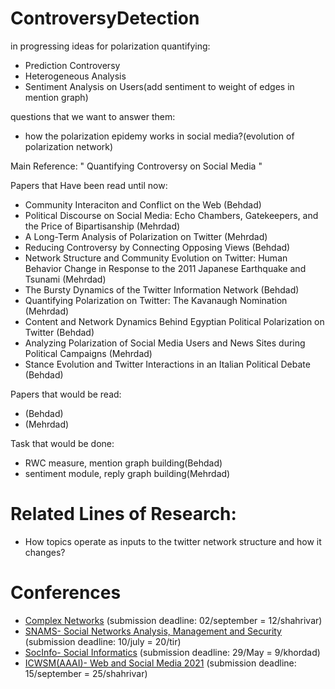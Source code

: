 # ControversyDetection
in progressing ideas for polarization quantifying:
- Prediction Controversy
- Heterogeneous Analysis
- Sentiment Analysis on Users(add sentiment to weight of edges in mention graph)

questions that we want to answer them:
- how the polarization epidemy works in social media?(evolution of polarization network)


Main Reference:
" Quantifying Controversy on Social Media "
 
 
 
Papers that Have been read until now:
  - Community Interaciton and Conflict on the Web (Behdad)
  - Political Discourse on Social Media: Echo Chambers, Gatekeepers, and the Price of Bipartisanship (Mehrdad)
  - A Long-Term Analysis of Polarization on Twitter (Mehrdad)
  - Reducing Controversy by Connecting Opposing Views (Behdad)
  - Network Structure and Community Evolution on Twitter: Human Behavior Change in Response to the 2011 Japanese Earthquake and Tsunami (Mehrdad)
  -  The Bursty Dynamics of the Twitter Information Network (Behdad)
  -  Quantifying Polarization on Twitter: The Kavanaugh Nomination (Mehrdad)
  -  Content and Network Dynamics Behind Egyptian Political Polarization on Twitter (Behdad)
  -  Analyzing Polarization of Social Media Users and News Sites during Political Campaigns (Mehrdad)
  -  Stance Evolution and Twitter Interactions in an Italian Political Debate (Behdad)
  
Papers that would be read:
  - (Behdad)
  - (Mehrdad)
 
Task that would be done:
  -  RWC measure, mention graph building(Behdad)
  -  sentiment module, reply graph building(Mehrdad)
  
# Related Lines of Research:
- How topics operate as inputs to the twitter network structure and how it changes?

# Conferences
- [Complex Networks](https://www.complexnetworks.org/) (submission deadline: 02/september = 12/shahrivar)
- [SNAMS- Social Networks Analysis, Management and Security](http://emergingtechnet.org/SNAMS2020/index.php) (submission deadline: 10/july = 20/tir)
- [SocInfo- Social Informatics](https://kdd.isti.cnr.it/socinfo2020/) (submission deadline: 29/May = 9/khordad)
- [ICWSM(AAAI)- Web and Social Media 2021](https://www.icwsm.org/2020/index.html) (submission deadline: 15/september = 25/shahrivar)
